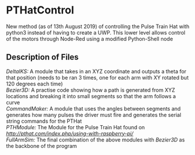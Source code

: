 # PTHatControl
New method (as of 13th August 2019) of controlling the Pulse Train Hat with python3 instead of having to create a UWP. This lower level allows control of  the motors through Node-Red using a modified Python-Shell node

## Description of Files  
*DeltaIKS:* A module that takes in an XYZ coordinate and outputs a theta for that position (needs to be ran 3 times, one for each arm with XY rotated but 120 degrees each time)  
*Bezier3D:* A practise code showing how a path is generated from XYZ locations and breaking it into small segments so that the arm follows a curve  
*CommandMaker:* A module that uses the angles between segments and generates how many pulses the driver must fire and generates the serial string commands for the PTHat  
*PTHModule:* The Module for the Pulse Train Hat found on *http://pthat.com/index.php/using-with-raspberry-pi/*  
*FullArmSim:* The final combination of the above modules with *Bezier3D* as the backbone of the program  
